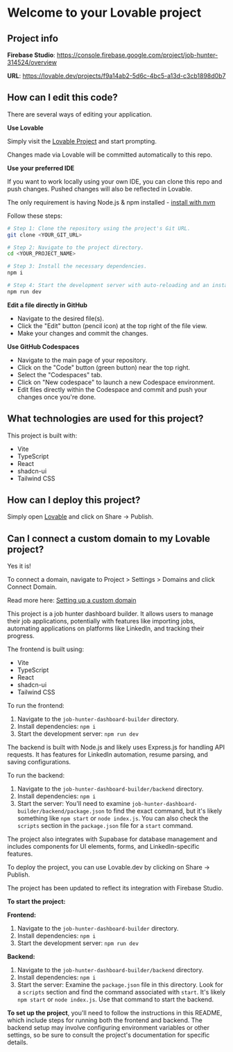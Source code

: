 # Welcome to your Lovable project

## Project info

**Firebase Studio**: https://console.firebase.google.com/project/job-hunter-314524/overview

**URL**: https://lovable.dev/projects/f9a14ab2-5d6c-4bc5-a13d-c3cb1898d0b7

## How can I edit this code?

There are several ways of editing your application.

**Use Lovable**

Simply visit the [Lovable Project](https://lovable.dev/projects/f9a14ab2-5d6c-4bc5-a13d-c3cb1898d0b7) and start prompting.

Changes made via Lovable will be committed automatically to this repo.

**Use your preferred IDE**

If you want to work locally using your own IDE, you can clone this repo and push changes. Pushed changes will also be reflected in Lovable.

The only requirement is having Node.js & npm installed - [install with nvm](https://github.com/nvm-sh/nvm#installing-and-updating)

Follow these steps:

```sh
# Step 1: Clone the repository using the project's Git URL.
git clone <YOUR_GIT_URL>

# Step 2: Navigate to the project directory.
cd <YOUR_PROJECT_NAME>

# Step 3: Install the necessary dependencies.
npm i

# Step 4: Start the development server with auto-reloading and an instant preview.
npm run dev
```

**Edit a file directly in GitHub**

- Navigate to the desired file(s).
- Click the "Edit" button (pencil icon) at the top right of the file view.
- Make your changes and commit the changes.

**Use GitHub Codespaces**

- Navigate to the main page of your repository.
- Click on the "Code" button (green button) near the top right.
- Select the "Codespaces" tab.
- Click on "New codespace" to launch a new Codespace environment.
- Edit files directly within the Codespace and commit and push your changes once you're done.

## What technologies are used for this project?

This project is built with:

- Vite
- TypeScript
- React
- shadcn-ui
- Tailwind CSS

## How can I deploy this project?

Simply open [Lovable](https://lovable.dev/projects/f9a14ab2-5d6c-4bc5-a13d-c3cb1898d0b7) and click on Share -> Publish.

## Can I connect a custom domain to my Lovable project?

Yes it is!

To connect a domain, navigate to Project > Settings > Domains and click Connect Domain.

Read more here: [Setting up a custom domain](https://docs.lovable.dev/tips-tricks/custom-domain#step-by-step-guide)

This project is a job hunter dashboard builder. It allows users to manage their job applications, potentially with features like importing jobs, automating applications on platforms like LinkedIn, and tracking their progress.

The frontend is built using:

- Vite
- TypeScript
- React
- shadcn-ui
- Tailwind CSS

To run the frontend:

1.  Navigate to the `job-hunter-dashboard-builder` directory.
2.  Install dependencies: `npm i`
3.  Start the development server: `npm run dev`

The backend is built with Node.js and likely uses Express.js for handling API requests. It has features for LinkedIn automation, resume parsing, and saving configurations.

To run the backend:

1.  Navigate to the `job-hunter-dashboard-builder/backend` directory.
2.  Install dependencies: `npm i`
3.  Start the server:  You'll need to examine `job-hunter-dashboard-builder/backend/package.json` to find the exact command, but it's likely something like `npm start` or `node index.js`. You can also check the `scripts` section in the `package.json` file for a `start` command.

The project also integrates with Supabase for database management and includes components for UI elements, forms, and LinkedIn-specific features.

To deploy the project, you can use Lovable.dev by clicking on Share -> Publish.

The project has been updated to reflect its integration with Firebase Studio.

**To start the project:**

**Frontend:**

1.  Navigate to the `job-hunter-dashboard-builder` directory.
2.  Install dependencies: `npm i`
3.  Start the development server: `npm run dev`

**Backend:**

1.  Navigate to the `job-hunter-dashboard-builder/backend` directory.
2.  Install dependencies: `npm i`
3.  Start the server: Examine the `package.json` file in this directory. Look for a `scripts` section and find the command associated with `start`. It's likely `npm start` or `node index.js`. Use that command to start the backend.

**To set up the project**, you'll need to follow the instructions in this README, which include steps for running both the frontend and backend. The backend setup may involve configuring environment variables or other settings, so be sure to consult the project's documentation for specific details.
